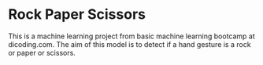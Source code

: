 # Rock Paper Scissors
This is a machine learning project from basic machine learning bootcamp at dicoding.com. The aim of this model is to detect if a hand gesture is a rock or paper or scissors.
